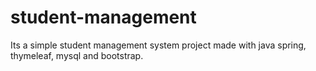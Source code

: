 # student-management
Its a simple student management system project made with java spring, thymeleaf, mysql and bootstrap.

